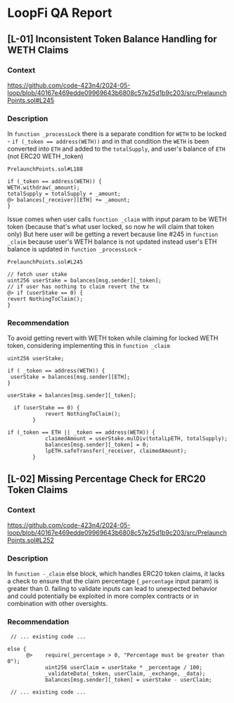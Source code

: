 # LoopFi QA Report

## [L-01] Inconsistent Token Balance Handling for WETH Claims

### Context

https://github.com/code-423n4/2024-05-loop/blob/40167e469edde09969643b6808c57e25d1b9c203/src/PrelaunchPoints.sol#L245

### Description

In `function _processLock` there is a separate condition for `WETH` to be
locked - `if (_token == address(WETH))` and in that condition the `WETH` is been
converted into `ETH` and added to the `totalSupply`, and user's balance of `ETH`
(not ERC20 WETH _token)

`PrelaunchPoints.sol#L188`
```
if (_token == address(WETH)) {
WETH.withdraw(_amount);
totalSupply = totalSupply + _amount;
@> balances[_receiver][ETH] += _amount;
}
```

Issue comes when user calls `function _claim` with input param to be WETH token
(because that's what user locked, so now he will claim that token only) But here
user will be getting a revert because line #245 in `function _claim` because
user's WETH balance is not updated instead user's ETH balance is updated in
`function _processLock` -

`PrelaunchPoints.sol#L245`
```
// fetch user stake
uint256 userStake = balances[msg.sender][_token];
// if user has nothing to claim revert the tx
@> if (userStake == 0) {
revert NothingToClaim();
}
```

### Recommendation

To avoid getting revert with WETH token while claiming for locked WETH token,
considering implementing this in `function _claim`

```
uint256 userStake;

if ( _token == address(WETH)) {
 userStake = balances[msg.sender][ETH];
}

userStake = balances[msg.sender][_token];

  if (userStake == 0) {
            revert NothingToClaim();
        }

if (_token == ETH || _token == address(WETH)) {
            claimedAmount = userStake.mulDiv(totalLpETH, totalSupply);
            balances[msg.sender][_token] = 0;
            lpETH.safeTransfer(_receiver, claimedAmount);
        }

```


## [L-02] Missing Percentage Check for ERC20 Token Claims

### Context

https://github.com/code-423n4/2024-05-loop/blob/40167e469edde09969643b6808c57e25d1b9c203/src/PrelaunchPoints.sol#L252

### Description

In `function -_claim` else block, which handles ERC20 token claims, it lacks a check to ensure that the claim percentage (`_percentage` input param) is greater than 0. failing to validate inputs can lead to unexpected behavior and could potentially be exploited in more complex contracts or in combination with other oversights.

### Recommendation

``` 
 // ... existing code ...

else {
      @>    require(_percentage > 0, "Percentage must be greater than 0");    
            uint256 userClaim = userStake * _percentage / 100;
            _validateData(_token, userClaim, _exchange, _data);
            balances[msg.sender][_token] = userStake - userClaim;

 // ... existing code ...
```
